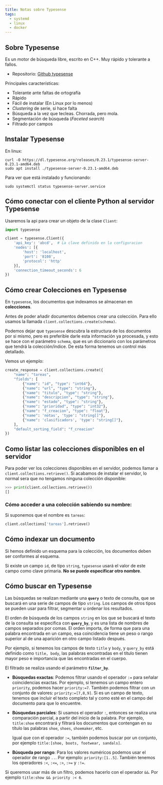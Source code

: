```yaml
---
title: Notas sobre Typesense
tags:
  - systemd
  - linux
  - docker
---
```


## Sobre Typesense

Es un motor de búsqueda libre, escrito en C++. Muy rápido y tolerante a fallos.

- Repositorio: [Github typesense](https://github.com/typesense/typesense)

Principales características:

- Tolerante ante faltas de ortografía
- Rápido
- Fácil de instalar (En Linux por lo menos)
- _Clustering_ de serie, si hace falta
- Búsqueda a la vez que tecleas. Chorrada, pero mola.
- Segmentación de búsqueda (_Faceted search_)
- Filtrado por campos

## Instalar Typesense

En linux:

```shell
curl -O https://dl.typesense.org/releases/0.23.1/typesense-server-0.23.1-amd64.deb
sudo apt install ./typesense-server-0.23.1-amd64.deb
```

Para ver que está instalado y funcionando:

```shell
sudo systemctl status typesense-server.service
```

## Cómo conectar con el cliente Python al servidor Typesense

Usaremos la api para crear un objeto de la clase `Client`:

```python
import typesense

client = typesense.Client({
    'api_key': 'abcd',  # La clave definida en la configuracion
    'nodes': [{
        'host': 'localhost',
        'port': '8108',
        'protocol': 'http'
    }],
    'connection_timeout_seconds': 6
})
```

## Cómo crear Colecciones en Typesense

En `typesense`, los documentos que indexamos se almacenan en **colecciones**.

Antes de poder añadir documentos debemos crear una colección. Para
ello usamos la llamada `client.collections.create(schema)`.

Podemos dejar que
`typesense` descubra la estructura de los documentos por si mismo, pero es
preferible darle esta información ya procesada, y esto se hace con el parámetro
`schema`, que es un diccionario con los parámetros que tendrá la
colección/índice. De esta forma tenemos un control más detallado.


Vemos un ejemplo:

```python
create_response = client.collections.create({
    "name": "tareas",
    "fields": [
        {"name": "id", "type": "int64"},
        {"name": "url", "type": "string"},
        {"name": "titulo", "type": "string"},
        {"name": "descripcion", "type": "string"},
        {"name": "estado", "type": "string"},
        {"name": "prioridad", "type": "int32"},
        {"name": "f_creacion", "type": "float"},
        {"name": 'notas', 'type': "string[]"},
        {"name": 'clasificadors', 'type': "string[]"},
    ],
    "default_sorting_field": "f_creacion"
})
```

## Como listar las colecciones disponibles en el servidor

Para poder ver los colecciones disponibles en el servidor, podemos llamar
a `client.collections.retrieve()`. Si acabamos de instalar el servidor, lo
normal sera que no tengamos ninguna colección disponible:

```python
>>> print(client.collections.retrieve())
[]
```

### Cómo acceder a una colección sabiendo su nombre:

Si suponemos que el nombre es `tareas`:

```python
client.collections['tareas'].retrieve()
```


## Cómo indexar un documento

Si hemos definido un esquema para la colección, los documentos deben
ser conformes al esquema.

Si existe un campo `id`, de tipo `string`, `typesense`
usará el valor de este campo como clave primaria. **No se puede especificar otro
nombre**.

## Cómo buscar en Typesense

Las búsquedas se realizan mediante una **`query`** o texto de consulta, que
se buscará en una serie de campos de tipo `string`. Los campos de otros tipos se
pueden usar para filtrar, segmentar u ordenar los resultados.

El orden de búsqueda de los campos `string` en los que se buscará el
texto de la consulta se especifica con **`query_by`**, y es una lista de nombres
de campos separados por comas. El orden importa, de forma que para una palabra
encontrada en un campo, esa coincidencia tiene un peso o rango superior
al de una aparición en otro campo listado después.

Por ejemplo, si tenemos los campos de texto `title` y `body`, y
`query_by` está definido como `title, body`, las palabras encontradas
en el título tienen mayor peso e importancia
que las encontradas en el cuerpo.

El filtrado se realiza usando el parámetro **`filter_by`**. 

- **Búsquedas exactas**: Podemos filtrar
  usando el operador `:=`
  para señalar coincidencias exactas.
  Por ejemplo, si tenemos un campo entero `priority`,
  podemos hacer `priority:=7`. También podemos filtrar
  con un conjunto de valores: `priority:=[7,8,9]`. Si es un campo
  de texto, tenemos que incluir el texto completo tal y como
  esté en el campo del documento para que lo encuentre.

- **Búsquedas parciales**: Si usamos el operador `:`, entonces
  se realiza una comparación parcial,
  a partir del inicio de la palabra.
  Por ejemplo, `title:shoe` encontrará y filtrará
  los documentos que contengan en su título las palabras
  `shoe`, `shoes`, `shoemaker`, etc. 

  Igual que con el operador `:=`, también podemos buscar por un conjunto,
  por ejemplo `title:[shoe, boots, footwear, sandals]`.

- **Búsqueda por rango**: Para los valores numéricos
  podemos usar el operador de rango `..`. Por ejemplo:
  `priority:[1..5]`. También tenemos los operadores `:<`,
  `:<=`, `:>`, `:>=` y `:!=`.

Si queremos usar más de un filtro, podemos hacerlo con el operador `&&`.
Por ejemplo `title:show && priority :< 6`.
